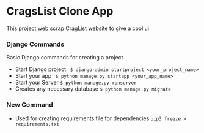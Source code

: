 # CragsList Clone App
This project web scrap CragList website to give a cool ui

### Django Commands
 Basic Django commands for creating a project
-  Start Django project ` $ django-admin startproject <your_project_name>`
-  Start your app ` $ python manage.py startapp <your_app_name>`
-  Start your Server `$ python manage.py runserver`
-  Creates any necessary database `$ python manage.py migrate `

### New Command
- Used for creating requirements file for dependencies
` pip3 freeze > requirements.txt `